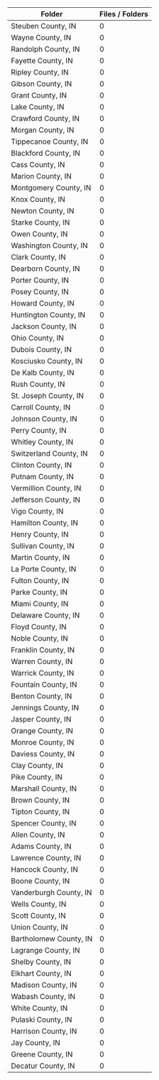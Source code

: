 | Folder                 |   Files / Folders |
|------------------------|-------------------|
| Steuben County, IN     |                 0 |
| Wayne County, IN       |                 0 |
| Randolph County, IN    |                 0 |
| Fayette County, IN     |                 0 |
| Ripley County, IN      |                 0 |
| Gibson County, IN      |                 0 |
| Grant County, IN       |                 0 |
| Lake County, IN        |                 0 |
| Crawford County, IN    |                 0 |
| Morgan County, IN      |                 0 |
| Tippecanoe County, IN  |                 0 |
| Blackford County, IN   |                 0 |
| Cass County, IN        |                 0 |
| Marion County, IN      |                 0 |
| Montgomery County, IN  |                 0 |
| Knox County, IN        |                 0 |
| Newton County, IN      |                 0 |
| Starke County, IN      |                 0 |
| Owen County, IN        |                 0 |
| Washington County, IN  |                 0 |
| Clark County, IN       |                 0 |
| Dearborn County, IN    |                 0 |
| Porter County, IN      |                 0 |
| Posey County, IN       |                 0 |
| Howard County, IN      |                 0 |
| Huntington County, IN  |                 0 |
| Jackson County, IN     |                 0 |
| Ohio County, IN        |                 0 |
| Dubois County, IN      |                 0 |
| Kosciusko County, IN   |                 0 |
| De Kalb County, IN     |                 0 |
| Rush County, IN        |                 0 |
| St. Joseph County, IN  |                 0 |
| Carroll County, IN     |                 0 |
| Johnson County, IN     |                 0 |
| Perry County, IN       |                 0 |
| Whitley County, IN     |                 0 |
| Switzerland County, IN |                 0 |
| Clinton County, IN     |                 0 |
| Putnam County, IN      |                 0 |
| Vermillion County, IN  |                 0 |
| Jefferson County, IN   |                 0 |
| Vigo County, IN        |                 0 |
| Hamilton County, IN    |                 0 |
| Henry County, IN       |                 0 |
| Sullivan County, IN    |                 0 |
| Martin County, IN      |                 0 |
| La Porte County, IN    |                 0 |
| Fulton County, IN      |                 0 |
| Parke County, IN       |                 0 |
| Miami County, IN       |                 0 |
| Delaware County, IN    |                 0 |
| Floyd County, IN       |                 0 |
| Noble County, IN       |                 0 |
| Franklin County, IN    |                 0 |
| Warren County, IN      |                 0 |
| Warrick County, IN     |                 0 |
| Fountain County, IN    |                 0 |
| Benton County, IN      |                 0 |
| Jennings County, IN    |                 0 |
| Jasper County, IN      |                 0 |
| Orange County, IN      |                 0 |
| Monroe County, IN      |                 0 |
| Daviess County, IN     |                 0 |
| Clay County, IN        |                 0 |
| Pike County, IN        |                 0 |
| Marshall County, IN    |                 0 |
| Brown County, IN       |                 0 |
| Tipton County, IN      |                 0 |
| Spencer County, IN     |                 0 |
| Allen County, IN       |                 0 |
| Adams County, IN       |                 0 |
| Lawrence County, IN    |                 0 |
| Hancock County, IN     |                 0 |
| Boone County, IN       |                 0 |
| Vanderburgh County, IN |                 0 |
| Wells County, IN       |                 0 |
| Scott County, IN       |                 0 |
| Union County, IN       |                 0 |
| Bartholomew County, IN |                 0 |
| Lagrange County, IN    |                 0 |
| Shelby County, IN      |                 0 |
| Elkhart County, IN     |                 0 |
| Madison County, IN     |                 0 |
| Wabash County, IN      |                 0 |
| White County, IN       |                 0 |
| Pulaski County, IN     |                 0 |
| Harrison County, IN    |                 0 |
| Jay County, IN         |                 0 |
| Greene County, IN      |                 0 |
| Decatur County, IN     |                 0 |